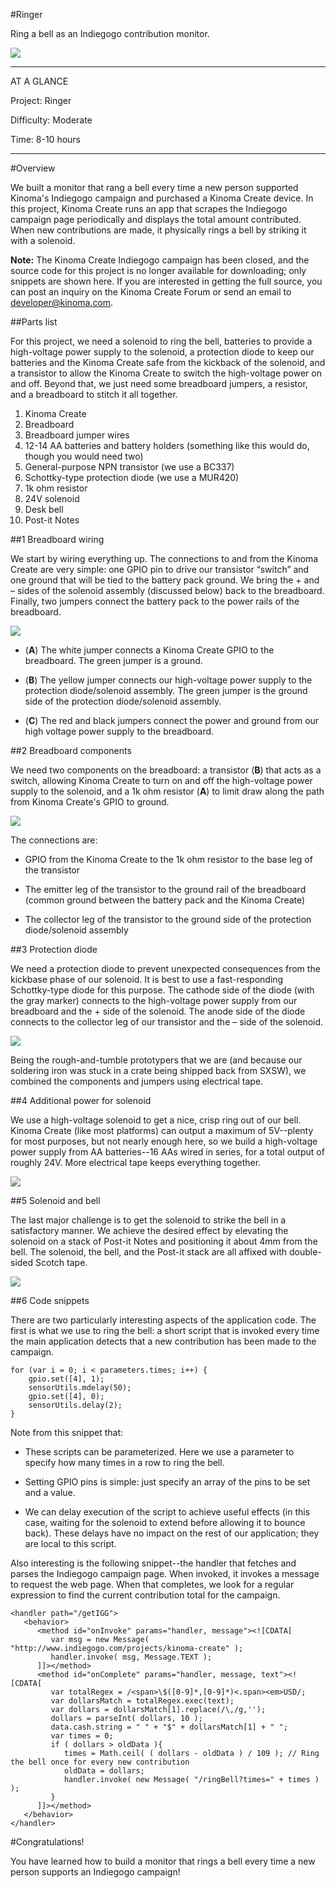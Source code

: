 <!-- Version: 160616a-CR / Primary author: ? / Last reviewed: Old project, no longer being reviewed
-->


#Ringer

Ring a bell as an Indiegogo contribution monitor.

![](./media/full-project.jpg)

---

AT A GLANCE

Project: Ringer

Difficulty: Moderate

Time: 8-10 hours

---

#Overview

We built a monitor that rang a bell every time a new person supported Kinoma's Indiegogo campaign and purchased a Kinoma Create device. In this project, Kinoma Create runs an app that scrapes the Indiegogo campaign page periodically and displays the total amount contributed. When new contributions are made, it physically rings a bell by striking it with a solenoid. 

<b>Note:</b> The Kinoma Create Indiegogo campaign has been closed, and the source code for this project is no longer available for downloading; only snippets are shown here. If you are interested in getting the full source, you can post an inquiry on the Kinoma Create Forum or send an email to developer@kinoma.com.

 
##Parts list

For this project, we need a solenoid to ring the bell, batteries to provide a high-voltage power supply to the solenoid, a protection diode to keep our batteries and the Kinoma Create safe from the kickback of the solenoid, and a transistor to allow the Kinoma Create to switch the high-voltage power on and off. Beyond that, we just need some breadboard jumpers, a resistor, and a breadboard to stitch it all together.

1. Kinoma Create
2. Breadboard
3. Breadboard jumper wires
4. 12-14 AA batteries and battery holders (something like this would do, though you would need two)
5. General-purpose NPN transistor (we use a BC337)
6. Schottky-type protection diode (we use a MUR420)
7. 1k ohm resistor
8. 24V solenoid
9. Desk bell
10. Post-it Notes

##1 Breadboard wiring

We start by wiring everything up. The connections to and from the Kinoma Create are very simple: one GPIO pin to drive our transistor “switch” and one ground that will be tied to the battery pack ground. We bring the + and – sides of the solenoid assembly (discussed below) back to the breadboard. Finally, two jumpers connect the battery pack to the power rails of the breadboard.

![](./media/step01.jpg)

* (<b>A</b>) The white jumper connects a Kinoma Create GPIO to the breadboard. The green jumper is a ground.

* (<b>B</b>) The yellow jumper connects our high-voltage power supply to the protection diode/solenoid assembly. The green jumper is the ground side of the protection diode/solenoid assembly.

* (<b>C</b>) The red and black jumpers connect the power and ground from our high voltage power supply to the breadboard.

##2 Breadboard components

We need two components on the breadboard: a transistor (<b>B</b>) that acts as a switch, allowing Kinoma Create to turn on and off the high-voltage power supply to the solenoid, and a 1k ohm resistor (<b>A</b>) to limit draw along the path from Kinoma Create's GPIO to ground.

![](./media/step02.jpg)

The connections are:

* GPIO from the Kinoma Create to the 1k ohm resistor to the base leg of the transistor

* The emitter leg of the transistor to the ground rail of the breadboard (common ground between the battery pack and the Kinoma Create)

* The collector leg of the transistor to the ground side of the protection diode/solenoid assembly

##3 Protection diode

We need a protection diode to prevent unexpected consequences from the kickbase phase of our solenoid. It is best to use a fast-responding Schottky-type diode for this purpose. The cathode side of the diode (with the gray marker) connects to the high-voltage power supply from our breadboard and the + side of the solenoid. The anode side of the diode connects to the collector leg of our transistor and the – side of the solenoid. 

![](./media/step03.jpg)

Being the rough-and-tumble prototypers that we are (and because our soldering iron was stuck in a crate being shipped back from SXSW), we combined the components and jumpers using electrical tape.

##4 Additional power for solenoid

We use a high-voltage solenoid to get a nice, crisp ring out of our bell. Kinoma Create (like most platforms) can output a maximum of 5V--plenty for most purposes, but not nearly enough here, so we build a high-voltage power supply from AA batteries--16 AAs wired in series, for a total output of roughly 24V. More electrical tape keeps everything together.

![](./media/step04.jpg)

##5 Solenoid and bell

The last major challenge is to get the solenoid to strike the bell in a satisfactory manner. We achieve the desired effect by elevating the solenoid on a stack of Post-it Notes and positioning it about 4mm from the bell. The solenoid, the bell, and the Post-it stack are all affixed with double-sided Scotch tape.

![](./media/step05.jpg)

##6 Code snippets

There are two particularly interesting aspects of the application code. The first is what we use to ring the bell: a short script that is invoked every time the main application detects that a new contribution has been made to the campaign.

```
for (var i = 0; i < parameters.times; i++) {
    gpio.set([4], 1);
    sensorUtils.mdelay(50);
    gpio.set([4], 0);
    sensorUtils.delay(2);
}
```

Note from this snippet that:

* These scripts can be parameterized. Here we use a parameter to specify how many times in a row to ring the bell. 

* Setting GPIO pins is simple: just specify an array of the pins to be set and a value. 

* We can delay execution of the script to achieve useful effects (in this case, waiting for the solenoid to extend before allowing it to bounce back). These delays have no impact on the rest of our application; they are local to this script.

Also interesting is the following snippet--the handler that fetches and parses the Indiegogo campaign page. When invoked, it invokes a message to request the web page. When that completes, we look for a regular expression to find the current contribution total for the campaign.

```
<handler path="/getIGG">
   <behavior>
      <method id="onInvoke" params="handler, message"><![CDATA[
         var msg = new Message( "http://www.indiegogo.com/projects/kinoma-create" );
         handler.invoke( msg, Message.TEXT );
      ]]></method>
      <method id="onComplete" params="handler, message, text"><![CDATA[
         var totalRegex = /<span>\$([0-9]*,[0-9]*)<.span><em>USD/;
         var dollarsMatch = totalRegex.exec(text);
         var dollars = dollarsMatch[1].replace(/\,/g,'');
         dollars = parseInt( dollars, 10 );
         data.cash.string = " " + "$" + dollarsMatch[1] + " ";
         var times = 0;
         if ( dollars > oldData ){
            times = Math.ceil( ( dollars - oldData ) / 109 ); // Ring the bell once for every new contribution
            oldData = dollars;
            handler.invoke( new Message( "/ringBell?times=" + times ) );
         }
      ]]></method>
   </behavior>
</handler>
```

#Congratulations!

You have learned how to build a monitor that rings a bell every time a new person supports an Indiegogo campaign!